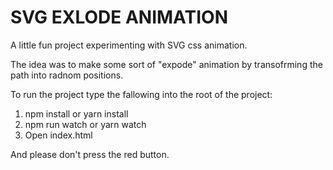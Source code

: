 # SVG EXLODE ANIMATION

A little fun project experimenting with SVG css animation.

The idea was to make some sort of "expode" animation by transofrming the path into radnom positions.

To run the project type the fallowing into the root of the project:

1. npm install or yarn install
2. npm run watch or yarn watch
3. Open index.html

And please don't press the red button.